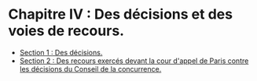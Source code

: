 # Chapitre IV : Des décisions et des voies de recours.

- [Section 1 : Des décisions.](section-1)
- [Section 2 : Des recours exercés devant la cour d'appel de Paris contre les décisions du Conseil de la concurrence.](section-2)
